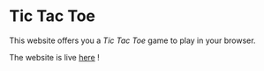 #  Tic Tac Toe

This website offers you a *Tic Tac Toe* game to play in your browser.

The website is live [here](https://tictactoe-0.w3spaces.com/) !
